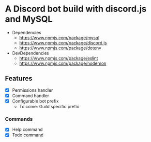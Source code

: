 # A Discord bot build with discord.js and MySQL

* Dependencies
  * https://www.npmjs.com/package/mysql
  * https://www.npmjs.com/package/discord.js
  * https://www.npmjs.com/package/dotenv
* DevDependencies
  * https://www.npmjs.com/package/eslint
  * https://www.npmjs.com/package/nodemon
  

## Features

* [x] Permissions handler
* [x] Command handler
* [x] Configurable bot prefix
	* To come: Guild specific prefix

### Commands
   * [x] Help command
   * [x] Todo command
